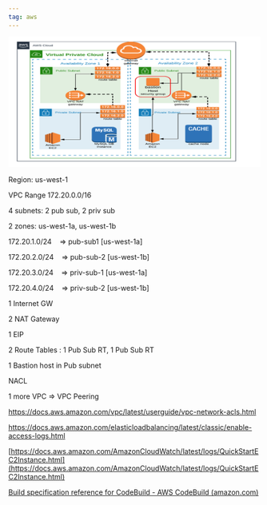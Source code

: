 ```yaml
---
tag: aws
---
```

![Untitled](Example%20diagram.png)

Region: us-west-1

VPC Range 172.20.0.0/16

4 subnets: 2 pub sub, 2 priv sub

2 zones: us-west-1a, us-west-1b

172.20.1.0/24    => pub-sub1 [us-west-1a]

172.20.2.0/24    => pub-sub-2 [us-west-1b]

172.20.3.0/24    => priv-sub-1 [us-west-1a]

172.20.4.0/24    => priv-sub-2 [us-west-1b]

1 Internet GW

2 NAT Gateway

1 EIP

2 Route Tables : 1 Pub Sub RT, 1 Pub Sub RT

1 Bastion host in Pub subnet

NACL

1 more VPC => VPC Peering

https://docs.aws.amazon.com/vpc/latest/userguide/vpc-network-acls.html

https://docs.aws.amazon.com/elasticloadbalancing/latest/classic/enable-access-logs.html

[https://docs.aws.amazon.com/AmazonCloudWatch/latest/logs/QuickStartEC2Instance.html](https://docs.aws.amazon.com/AmazonCloudWatch/latest/logs/QuickStartEC2Instance.html)

[Build specification reference for CodeBuild - AWS CodeBuild (amazon.com)](https://docs.aws.amazon.com/codebuild/latest/userguide/build-spec-ref.html)